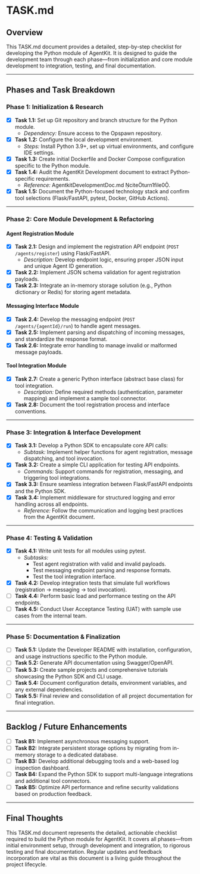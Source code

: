 # TASK.md

## Overview
This TASK.md document provides a detailed, step-by-step checklist for developing the Python module of AgentKit. It is designed to guide the development team through each phase—from initialization and core module development to integration, testing, and final documentation.

---

## Phases and Task Breakdown

### Phase 1: Initialization & Research
- [x] **Task 1.1:** Set up Git repository and branch structure for the Python module.
  - *Dependency:* Ensure access to the Opspawn repository.
- [x] **Task 1.2:** Configure the local development environment.
  - *Steps:* Install Python 3.9+, set up virtual environments, and configure IDE settings.
- [x] **Task 1.3:** Create initial Dockerfile and Docker Compose configuration specific to the Python module.
- [x] **Task 1.4:** Audit the AgentKit Development document to extract Python-specific requirements.
  - *Reference:* AgentkitDevelopmentDoc.md citeturn1file0.
- [x] **Task 1.5:** Document the Python-focused technology stack and confirm tool selections (Flask/FastAPI, pytest, Docker, GitHub Actions).

---

### Phase 2: Core Module Development & Refactoring

#### Agent Registration Module
- [x] **Task 2.1:** Design and implement the registration API endpoint (`POST /agents/register`) using Flask/FastAPI.
  - *Description:* Develop endpoint logic, ensuring proper JSON input and unique Agent ID generation.
- [x] **Task 2.2:** Implement JSON schema validation for agent registration payloads.
- [x] **Task 2.3:** Integrate an in-memory storage solution (e.g., Python dictionary or Redis) for storing agent metadata.

#### Messaging Interface Module
- [x] **Task 2.4:** Develop the messaging endpoint (`POST /agents/{agentId}/run`) to handle agent messages.
- [x] **Task 2.5:** Implement parsing and dispatching of incoming messages, and standardize the response format.
- [x] **Task 2.6:** Integrate error handling to manage invalid or malformed message payloads.

#### Tool Integration Module
- [x] **Task 2.7:** Create a generic Python interface (abstract base class) for tool integration.
  - *Description:* Define required methods (authentication, parameter mapping) and implement a sample tool connector.
- [x] **Task 2.8:** Document the tool registration process and interface conventions.

---

### Phase 3: Integration & Interface Development

- [x] **Task 3.1:** Develop a Python SDK to encapsulate core API calls:
  - *Subtask:* Implement helper functions for agent registration, message dispatching, and tool invocation.
- [x] **Task 3.2:** Create a simple CLI application for testing API endpoints.
  - *Commands:* Support commands for registration, messaging, and triggering tool integrations.
- [x] **Task 3.3:** Ensure seamless integration between Flask/FastAPI endpoints and the Python SDK.
- [x] **Task 3.4:** Implement middleware for structured logging and error handling across all endpoints.
  - *Reference:* Follow the communication and logging best practices from the AgentKit document.

---

### Phase 4: Testing & Validation

- [x] **Task 4.1:** Write unit tests for all modules using pytest.
  - *Subtasks:*
    - Test agent registration with valid and invalid payloads.
    - Test messaging endpoint parsing and response formats.
    - Test the tool integration interface.
- [x] **Task 4.2:** Develop integration tests that simulate full workflows (registration → messaging → tool invocation).
- [ ] **Task 4.4:** Perform basic load and performance testing on the API endpoints.
- [ ] **Task 4.5:** Conduct User Acceptance Testing (UAT) with sample use cases from the internal team.

---

### Phase 5: Documentation & Finalization

- [ ] **Task 5.1:** Update the Developer README with installation, configuration, and usage instructions specific to the Python module.
- [ ] **Task 5.2:** Generate API documentation using Swagger/OpenAPI.
- [ ] **Task 5.3:** Create sample projects and comprehensive tutorials showcasing the Python SDK and CLI usage.
- [ ] **Task 5.4:** Document configuration details, environment variables, and any external dependencies.
- [ ] **Task 5.5:** Final review and consolidation of all project documentation for final integration.

---

## Backlog / Future Enhancements
- [ ] **Task B1:** Implement asynchronous messaging support.
- [ ] **Task B2:** Integrate persistent storage options by migrating from in-memory storage to a dedicated database.
- [ ] **Task B3:** Develop additional debugging tools and a web-based log inspection dashboard.
- [ ] **Task B4:** Expand the Python SDK to support multi-language integrations and additional tool connectors.
- [ ] **Task B5:** Optimize API performance and refine security validations based on production feedback.

---

## Final Thoughts
This TASK.md document represents the detailed, actionable checklist required to build the Python module for AgentKit. It covers all phases—from initial environment setup, through development and integration, to rigorous testing and final documentation. Regular updates and feedback incorporation are vital as this document is a living guide throughout the project lifecycle.

